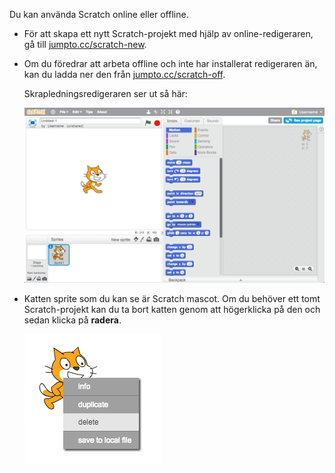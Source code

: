 Du kan använda Scratch online eller offline.

+ För att skapa ett nytt Scratch-projekt med hjälp av online-redigeraren, gå till <a href="http://jumpto.cc/scratch-new" target="_blank">jumpto.cc/scratch-new</a>.

+ Om du föredrar att arbeta offline och inte har installerat redigeraren än, kan du ladda ner den från <a href="http://jumpto.cc/scratch-off" target="_blank">jumpto.cc/scratch-off</a>.
    
    Skrapledningsredigeraren ser ut så här:
    
    ![skärmdump](images/scratch-editor.png)

+ Katten sprite som du kan se är Scratch mascot. Om du behöver ett tomt Scratch-projekt kan du ta bort katten genom att högerklicka på den och sedan klicka på **radera**.
    
    ![skärmdump](images/delete.png)